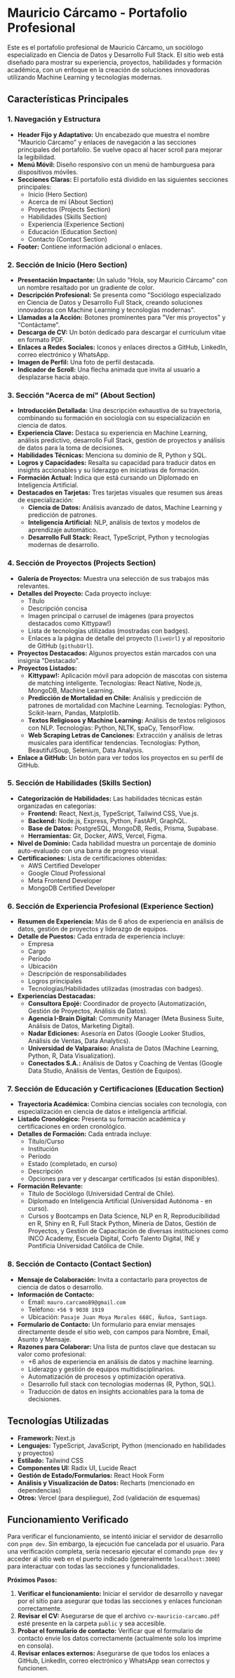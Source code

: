 
# Mauricio Cárcamo - Portafolio Profesional

Este es el portafolio profesional de Mauricio Cárcamo, un sociólogo especializado en Ciencia de Datos y Desarrollo Full Stack. El sitio web está diseñado para mostrar su experiencia, proyectos, habilidades y formación académica, con un enfoque en la creación de soluciones innovadoras utilizando Machine Learning y tecnologías modernas.

## Características Principales

### 1. Navegación y Estructura

*   **Header Fijo y Adaptativo:** Un encabezado que muestra el nombre "Mauricio Cárcamo" y enlaces de navegación a las secciones principales del portafolio. Se vuelve opaco al hacer scroll para mejorar la legibilidad.
*   **Menú Móvil:** Diseño responsivo con un menú de hamburguesa para dispositivos móviles.
*   **Secciones Claras:** El portafolio está dividido en las siguientes secciones principales:
    *   Inicio (Hero Section)
    *   Acerca de mí (About Section)
    *   Proyectos (Projects Section)
    *   Habilidades (Skills Section)
    *   Experiencia (Experience Section)
    *   Educación (Education Section)
    *   Contacto (Contact Section)
*   **Footer:** Contiene información adicional o enlaces.

### 2. Sección de Inicio (Hero Section)

*   **Presentación Impactante:** Un saludo "Hola, soy Mauricio Cárcamo" con un nombre resaltado por un gradiente de color.
*   **Descripción Profesional:** Se presenta como "Sociólogo especializado en Ciencia de Datos y Desarrollo Full Stack, creando soluciones innovadoras con Machine Learning y tecnologías modernas".
*   **Llamadas a la Acción:** Botones prominentes para "Ver mis proyectos" y "Contáctame".
*   **Descarga de CV:** Un botón dedicado para descargar el currículum vitae en formato PDF.
*   **Enlaces a Redes Sociales:** Iconos y enlaces directos a GitHub, LinkedIn, correo electrónico y WhatsApp.
*   **Imagen de Perfil:** Una foto de perfil destacada.
*   **Indicador de Scroll:** Una flecha animada que invita al usuario a desplazarse hacia abajo.

### 3. Sección "Acerca de mí" (About Section)

*   **Introducción Detallada:** Una descripción exhaustiva de su trayectoria, combinando su formación en sociología con su especialización en ciencia de datos.
*   **Experiencia Clave:** Destaca su experiencia en Machine Learning, análisis predictivo, desarrollo Full Stack, gestión de proyectos y análisis de datos para la toma de decisiones.
*   **Habilidades Técnicas:** Menciona su dominio de R, Python y SQL.
*   **Logros y Capacidades:** Resalta su capacidad para traducir datos en insights accionables y su liderazgo en iniciativas de formación.
*   **Formación Actual:** Indica que está cursando un Diplomado en Inteligencia Artificial.
*   **Destacados en Tarjetas:** Tres tarjetas visuales que resumen sus áreas de especialización:
    *   **Ciencia de Datos:** Análisis avanzado de datos, Machine Learning y predicción de patrones.
    *   **Inteligencia Artificial:** NLP, análisis de textos y modelos de aprendizaje automático.
    *   **Desarrollo Full Stack:** React, TypeScript, Python y tecnologías modernas de desarrollo.

### 4. Sección de Proyectos (Projects Section)

*   **Galería de Proyectos:** Muestra una selección de sus trabajos más relevantes.
*   **Detalles del Proyecto:** Cada proyecto incluye:
    *   Título
    *   Descripción concisa
    *   Imagen principal o carrusel de imágenes (para proyectos destacados como Kittypaw!)
    *   Lista de tecnologías utilizadas (mostradas con badges).
    *   Enlaces a la página de detalle del proyecto (`liveUrl`) y al repositorio de GitHub (`githubUrl`).
*   **Proyectos Destacados:** Algunos proyectos están marcados con una insignia "Destacado".
*   **Proyectos Listados:**
    *   **Kittypaw!:** Aplicación móvil para adopción de mascotas con sistema de matching inteligente. Tecnologías: React Native, Node.js, MongoDB, Machine Learning.
    *   **Predicción de Mortalidad en Chile:** Análisis y predicción de patrones de mortalidad con Machine Learning. Tecnologías: Python, Scikit-learn, Pandas, Matplotlib.
    *   **Textos Religiosos y Machine Learning:** Análisis de textos religiosos con NLP. Tecnologías: Python, NLTK, spaCy, TensorFlow.
    *   **Web Scraping Letras de Canciones:** Extracción y análisis de letras musicales para identificar tendencias. Tecnologías: Python, BeautifulSoup, Selenium, Data Analysis.
*   **Enlace a GitHub:** Un botón para ver todos los proyectos en su perfil de GitHub.

### 5. Sección de Habilidades (Skills Section)

*   **Categorización de Habilidades:** Las habilidades técnicas están organizadas en categorías:
    *   **Frontend:** React, Next.js, TypeScript, Tailwind CSS, Vue.js.
    *   **Backend:** Node.js, Express, Python, FastAPI, GraphQL.
    *   **Base de Datos:** PostgreSQL, MongoDB, Redis, Prisma, Supabase.
    *   **Herramientas:** Git, Docker, AWS, Vercel, Figma.
*   **Nivel de Dominio:** Cada habilidad muestra un porcentaje de dominio auto-evaluado con una barra de progreso visual.
*   **Certificaciones:** Lista de certificaciones obtenidas:
    *   AWS Certified Developer
    *   Google Cloud Professional
    *   Meta Frontend Developer
    *   MongoDB Certified Developer

### 6. Sección de Experiencia Profesional (Experience Section)

*   **Resumen de Experiencia:** Más de 6 años de experiencia en análisis de datos, gestión de proyectos y liderazgo de equipos.
*   **Detalle de Puestos:** Cada entrada de experiencia incluye:
    *   Empresa
    *   Cargo
    *   Período
    *   Ubicación
    *   Descripción de responsabilidades
    *   Logros principales
    *   Tecnologías/Habilidades utilizadas (mostradas con badges).
*   **Experiencias Destacadas:**
    *   **Consultora Epojé:** Coordinador de proyecto (Automatización, Gestión de Proyectos, Análisis de Datos).
    *   **Agencia I-Brain Digital:** Community Manager (Meta Business Suite, Análisis de Datos, Marketing Digital).
    *   **Nadar Ediciones:** Asesoría en Datos (Google Looker Studios, Análisis de Ventas, Data Analytics).
    *   **Universidad de Valparaíso:** Analista de Datos (Machine Learning, Python, R, Data Visualization).
    *   **Conectados S.A.:** Análisis de Datos y Coaching de Ventas (Google Data Studio, Análisis de Ventas, Gestión de Equipos).

### 7. Sección de Educación y Certificaciones (Education Section)

*   **Trayectoria Académica:** Combina ciencias sociales con tecnología, con especialización en ciencia de datos e inteligencia artificial.
*   **Listado Cronológico:** Presenta su formación académica y certificaciones en orden cronológico.
*   **Detalles de Formación:** Cada entrada incluye:
    *   Título/Curso
    *   Institución
    *   Período
    *   Estado (completado, en curso)
    *   Descripción
    *   Opciones para ver y descargar certificados (si están disponibles).
*   **Formación Relevante:**
    *   Título de Sociólogo (Universidad Central de Chile).
    *   Diplomado en Inteligencia Artificial (Universidad Autónoma - en curso).
    *   Cursos y Bootcamps en Data Science, NLP en R, Reproducibilidad en R, Shiny en R, Full Stack Python, Minería de Datos, Gestión de Proyectos, y Gestión de Capacitación de diversas instituciones como INCO Academy, Escuela Digital, Corfo Talento Digital, INE y Pontificia Universidad Católica de Chile.

### 8. Sección de Contacto (Contact Section)

*   **Mensaje de Colaboración:** Invita a contactarlo para proyectos de ciencia de datos o desarrollo.
*   **Información de Contacto:**
    *   Email: `mauro.carcamo89@gmail.com`
    *   Teléfono: `+56 9 9038 1919`
    *   Ubicación: `Pasaje Juan Moya Morales 668C, Ñuñoa, Santiago`.
*   **Formulario de Contacto:** Un formulario para enviar mensajes directamente desde el sitio web, con campos para Nombre, Email, Asunto y Mensaje.
*   **Razones para Colaborar:** Una lista de puntos clave que destacan su valor como profesional:
    *   +6 años de experiencia en análisis de datos y machine learning.
    *   Liderazgo y gestión de equipos multidisciplinarios.
    *   Automatización de procesos y optimización operativa.
    *   Desarrollo full stack con tecnologías modernas (R, Python, SQL).
    *   Traducción de datos en insights accionables para la toma de decisiones.

## Tecnologías Utilizadas

*   **Framework:** Next.js
*   **Lenguajes:** TypeScript, JavaScript, Python (mencionado en habilidades y proyectos)
*   **Estilado:** Tailwind CSS
*   **Componentes UI:** Radix UI, Lucide React
*   **Gestión de Estado/Formularios:** React Hook Form
*   **Análisis y Visualización de Datos:** Recharts (mencionado en dependencias)
*   **Otros:** Vercel (para despliegue), Zod (validación de esquemas)

## Funcionamiento Verificado

Para verificar el funcionamiento, se intentó iniciar el servidor de desarrollo con `pnpm dev`. Sin embargo, la ejecución fue cancelada por el usuario. Para una verificación completa, sería necesario ejecutar el comando `pnpm dev` y acceder al sitio web en el puerto indicado (generalmente `localhost:3000`) para interactuar con todas las secciones y funcionalidades.

**Próximos Pasos:**

1.  **Verificar el funcionamiento:** Iniciar el servidor de desarrollo y navegar por el sitio para asegurar que todas las secciones y enlaces funcionan correctamente.
2.  **Revisar el CV:** Asegurarse de que el archivo `cv-mauricio-carcamo.pdf` esté presente en la carpeta `public` y sea accesible.
3.  **Probar el formulario de contacto:** Verificar que el formulario de contacto envíe los datos correctamente (actualmente solo los imprime en consola).
4.  **Revisar enlaces externos:** Asegurarse de que todos los enlaces a GitHub, LinkedIn, correo electrónico y WhatsApp sean correctos y funcionen.
